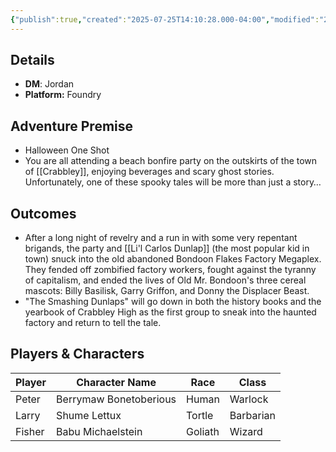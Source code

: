 ```yaml
---
{"publish":true,"created":"2025-07-25T14:10:28.000-04:00","modified":"2025-07-27T17:15:04.186-04:00","published":"2025-07-27T17:15:04.186-04:00","cssclasses":"","DM":"Jordan","Players":["Peter","Larry","Fisher"],"Platform":"Foundry"}
---
```


## Details
- **DM**: Jordan
- **Platform:** Foundry

## Adventure Premise
- Halloween One Shot
- You are all attending a beach bonfire party on the outskirts of the town of [[Crabbley]], enjoying beverages and scary ghost stories. Unfortunately, one of these spooky tales will be more than just a story…

## Outcomes
- After a long night of revelry and a run in with some very repentant brigands, the party and [[Li'l Carlos Dunlap]] (the most popular kid in town) snuck into the old abandoned Bondoon Flakes Factory Megaplex. They fended off zombified factory workers, fought against the tyranny of capitalism, and ended the lives of Old Mr. Bondoon's three cereal mascots: Billy Basilisk, Garry Griffon, and Donny the Displacer Beast.
- "The Smashing Dunlaps" will go down in both the history books and the yearbook of Crabbley High as the first group to sneak into the haunted factory and return to tell the tale.

## Players & Characters
| Player              | Character Name       | Race    | Class     |
| ------------------- | -------------------- | ------- | --------- |
| Peter | Berrymaw Bonetoberious | Human   | Warlock   |
| Larry | Shume Lettux         | Tortle  | Barbarian |
| Fisher | Babu Michaelstein    | Goliath | Wizard    |
